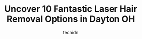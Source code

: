 ---
layout: ampstory
image: https://i0.wp.com/www.depkes.org/wp-content/uploads/2023/06/laser-hair-removal-0-in-dayton-oh-1685796550.jpeg?resize=640,853
author: techidn
featured: false
description: Discover the impressive array of Laser Hair Removal options in Dayton OH, where you can find 10 of the largest Laser Hair Removal establishments in the area. From renowned classics to hidden
title: Uncover 10 Fantastic Laser Hair Removal Options in Dayton OH
cover:
   title: Uncover 10 Fantastic Laser Hair Removal Options in Dayton OH
   subtitle: Rickpate
   background: https://www.depkes.org/wp-content/uploads/2023/06/laser-hair-removal-0-in-dayton-oh-1685796550.jpeg

pages: 
 - layout: thirds
   top: <h1>#1 Dayton Skin Care and Cancer Center</h1>
   bottom: "<p>Smiling faces greet you at the door. Doctors and nurses have always delivered excellent service to me. They take their time to explain their findings and treatment in wor</p>"
   background: https://www.depkes.org/wp-content/uploads/2023/06/laser-hair-removal-1-in-dayton-oh-1685796551.jpeg
   backgroundblur: true
 - layout: thirds
   top: <h1>#2 Milan Laser Hair Removal</h1>
   bottom: "<p>I LOVE this place. The staff is all super friendly, the techs are all medically licensed nurses, and the location is always very neat and clean. The techs always communic</p>"
   background: https://www.depkes.org/wp-content/uploads/2023/06/laser-hair-removal-2-in-dayton-oh-1685796551.jpeg
   cta:
      link: https://www.depkes.org/blog/uncover-10-fantastic-laser-hair-removal-options-in-dayton-oh/
      text: Uncover 10 Fantastic Laser Hair Removal Options in Dayton OH
 - layout: thirds
   top: <h1>#3 Ohio Skin Center</h1>
   bottom: "<p>999 Brubaker Dr Suite 3, Dayton, OH 45429, United States</p>"
   background: https://www.depkes.org/wp-content/uploads/2023/06/laser-hair-removal-3-in-dayton-oh-1685796552.jpeg
   cta:
      link: https://www.depkes.org/blog/uncover-10-fantastic-laser-hair-removal-options-in-dayton-oh/
      text: Uncover 10 Fantastic Laser Hair Removal Options in Dayton OH
 - layout: thirds
   top: <h1>#4 Jiva Med Spa Dayton</h1>
   bottom: "<p>4235 Indian Ripple Rd, Beavercreek, OH 45440, United States</p>"
   background: https://images.unsplash.com/photo-1613843873231-1447db182f97?ixlib=rb-4.0.3&ixid=MnwxMjA3fDB8MHxwaG90by1wYWdlfHx8fGVufDB8fHx8&auto=format&fit=crop&w=640&h=853&q=80
   cta:
      link: https://www.depkes.org/blog/uncover-10-fantastic-laser-hair-removal-options-in-dayton-oh/
      text: Uncover 10 Fantastic Laser Hair Removal Options in Dayton OH
 - layout: thirds
   top: <h1>#5 PureMD</h1>
   bottom: "<p>108 Magnolia Ln, Beavercreek, OH 45440, United States</p>"
   background: https://images.unsplash.com/photo-1608411404720-c8f0417bcdba?ixlib=rb-4.0.3&ixid=MnwxMjA3fDB8MHxwaG90by1wYWdlfHx8fGVufDB8fHx8&auto=format&fit=crop&w=640&h=853&q=80
   cta:
      link: https://www.depkes.org/blog/uncover-10-fantastic-laser-hair-removal-options-in-dayton-oh/
      text: Uncover 10 Fantastic Laser Hair Removal Options in Dayton OH
 - layout: thirds
   top: <h1>#6 PureMD</h1>
   bottom: "<p>1010 Woodman Dr, Dayton, OH 45432, United States</p>"
   background: https://images.unsplash.com/photo-1597773150796-e5c14ebecbf5?ixlib=rb-4.0.3&ixid=MnwxMjA3fDB8MHxwaG90by1wYWdlfHx8fGVufDB8fHx8&auto=format&fit=crop&w=640&h=853&q=80
   cta:
      link: https://www.depkes.org/blog/uncover-10-fantastic-laser-hair-removal-options-in-dayton-oh/
      text: Uncover 10 Fantastic Laser Hair Removal Options in Dayton OH
 - layout: thirds
   top: <h1>#7 Total Lice Removal #2</h1>
   bottom: "<p>7817 N Dixie Dr, Dayton, OH 45414, United States</p>"
   background: https://images.unsplash.com/photo-1567095761054-7a02e69e5c43?ixlib=rb-4.0.3&ixid=MnwxMjA3fDB8MHxwaG90by1wYWdlfHx8fGVufDB8fHx8&auto=format&fit=crop&w=640&h=853&q=80
   cta:
      link: https://www.depkes.org/blog/uncover-10-fantastic-laser-hair-removal-options-in-dayton-oh/
      text: Uncover 10 Fantastic Laser Hair Removal Options in Dayton OH
 - layout: thirds
   middle: Continue reading...
   background: https://images.unsplash.com/photo-1536745287225-21d689278fd1?ixlib=rb-4.0.3&ixid=MnwxMjA3fDB8MHxwaG90by1wYWdlfHx8fGVufDB8fHx8&auto=format&fit=crop&w=640&h=853&q=80
   cta:
      link: https://www.depkes.org/blog/uncover-10-fantastic-laser-hair-removal-options-in-dayton-oh/
      text: Uncover 10 Fantastic Laser Hair Removal Options in Dayton OH
      
---